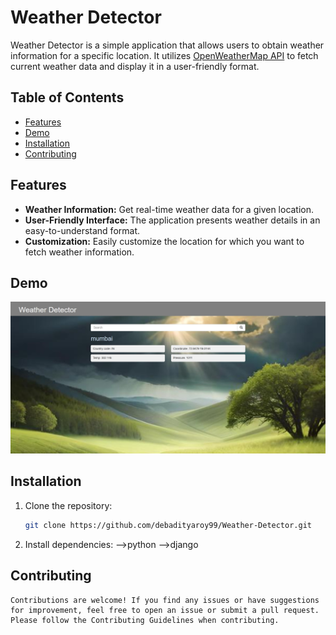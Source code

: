 # Weather Detector


Weather Detector is a simple application that allows users to obtain weather information for a specific location. It utilizes [OpenWeatherMap API](https://openweathermap.org/api) to fetch current weather data and display it in a user-friendly format.

## Table of Contents

- [Features](#features)
- [Demo](#demo)
- [Installation](#installation)
- [Contributing](#contributing)

## Features

- **Weather Information:** Get real-time weather data for a given location.
- **User-Friendly Interface:** The application presents weather details in an easy-to-understand format.
- **Customization:** Easily customize the location for which you want to fetch weather information.

## Demo

![Weather Detector Demo](https://github.com/debadityaroy99/Weather-Detector/blob/main/weather%20app.jpg)

## Installation

1. Clone the repository:

   ```bash
   git clone https://github.com/debadityaroy99/Weather-Detector.git
2. Install dependencies:
    -->python
    -->django
## Contributing

    Contributions are welcome! If you find any issues or have suggestions for improvement, feel free to open an issue or submit a pull request. Please follow the Contributing Guidelines when contributing.